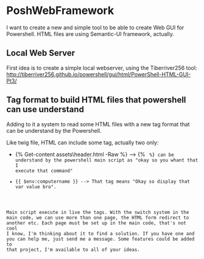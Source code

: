 # PoshWebFramework
I want to create a new and simple tool to be able to create Web GUI for Powershell.
HTML files are using Semantic-UI framework, actually.

## Local Web Server
First idea is to create a simple local webserver, using the Tiberriver256 tool:
http://tiberriver256.github.io/powershell/gui/html/PowerShell-HTML-GUI-Pt3/

## Tag format to build HTML files that powershell can use understand
Adding to it a system to read some HTML files with a new tag format that can be understand by the Powershell.

Like twig file, HTML can include some tag, actually two only:
- {% Get-content assets\header.html -Raw %} --> {% <code> %} can be understand by the powershell main script as "okay so you whant that I execute that command"
- {{ $env:computername }} --> That tag means "Okay so display that var value bro".

Main script execute in live the tags. With the switch system in the main code, we can use more than one page, the HTML form redirect to another etc.
Each page must be set up in the main code, that's not cool I know, I'm thinking about it to find a solution. If you have one and you can help me, just send me a message.
Some features could be added to that project, I'm available to all of your ideas.
